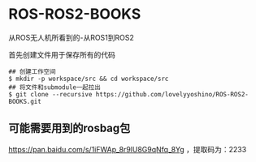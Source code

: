 # ROS-ROS2-BOOKS
从ROS无人机所看到的-从ROS1到ROS2

首先创建文件用于保存所有的代码

```
## 创建工作空间
$ mkdir -p workspace/src && cd workspace/src
## 将文件和submodule一起拉出
$ git clone --recursive https://github.com/lovelyyoshino/ROS-ROS2-BOOKS.git
```

## 可能需要用到的rosbag包
https://pan.baidu.com/s/1iFWAp_8r9lU8G9qNfq_8Yg ，提取码为：2233
